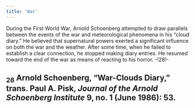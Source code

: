 ```yaml
---
title: 'War'
---
```


During the First World War, Arnold Schoenberg attempted to draw parallels between the events of the war and meteorological phenomena in his “cloud diary.” He believed that supernatural powers exerted a significant influence on both the war and the weather. After some time, when he failed to establish a clear connection, he stopped making diary entries. He resumed toward the end of the war as means of reacting to his horror. -!28!-

## <sub class="subscript">**28**</sub> Arnold Schoenberg, “War-Clouds Diary,” trans. Paul A. Pisk, _Journal of the Arnold Schoenberg Institute_ 9, no. 1 (June 1986): 53.
